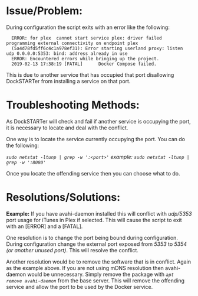 # Issue/Problem:

During configuration the script exits with an error like the following:
```
  ERROR: for plex  cannot start service plex: driver failed programming external connectivity on endpoint plex
  (5a4d78fd5ff6c4c1a978ef31): Error starting userland proxy: listen udp 0.0.0.0:5353: bind: address already in use
  ERROR: Encountered errors while bringing up the project.
  2019-02-13 17:38:19 [FATAL]      Docker Compose failed.
```

This is due to another service that has occupied that port disallowing DockSTARTer from installing a service on that port.


# Troubleshooting Methods:

As DockSTARTer will check and fail if another service is occupying the port, it is necessary to locate and deal with the conflict.

One way is to locate the service currently occupying the port. You can do the following:

  _`sudo netstat -ltunp | grep -w ':<port>'`    example: `sudo netstat -ltunp | grep -w ':8080'`_

Once you locate the offending service then you can choose what to do.


# Resolutions/Solutions:

**Example:** If you have avahi-daemon installed this will conflict with _udp/5353_ port usage for iTunes in Plex if selected.  This will cause the script to exit with an [ERROR] and a [FATAL].

One resolution is to change the port being bound during configuration.  During configuration change the external port exposed from _5353_ to _5354 (or another unused port)_.  This will resolve the conflict.

Another resolution would be to remove the software that is in conflict.  Again as the example above.  If you are not using mDNS resolution then avahi-daemon would be unnecessary. Simply remove the package with _`apt remove avahi-daemon`_ from the base server. This will remove the offending service and allow the port to be used by the Docker service.
